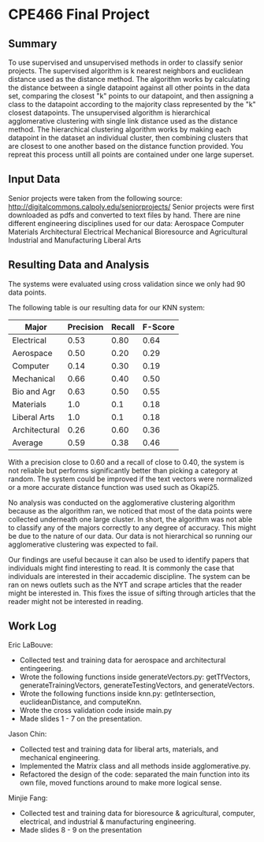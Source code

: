 # CPE466 Final Project

## Summary
To use supervised and unsupervised methods in order to classify senior projects. The supervised algorithm is k nearest neighbors and euclidean distance used as the distance method. The algorithm works by calculating the distance between a single datapoint against all other points in the data set, comparing the closest "k" points to our datapoint, and then assigning a class to the datapoint according to the majority class represented by the "k" closest datapoints. The unsupervised algorithm is hierarchical agglomerative clustering with single link distance used as the distance method. The hierarchical clustering algorithm works by making each datapoint in the dataset an individual cluster, then combining clusters that are closest to one another based on the distance function provided. You repreat this process untill all points are contained under one large superset.

## Input Data
Senior projects were taken from the following source: http://digitalcommons.calpoly.edu/seniorprojects/ 
Senior projects were first downloaded as pdfs and converted to text files by hand.
There are nine different engineering disciplines used for our data: 
Aerospace
Computer
Materials
Architectural
Electrical
Mechanical
Bioresource and Agricultural
Industrial and Manufacturing
Liberal Arts

## Resulting Data and Analysis
The systems were evaluated using cross validation since we only had 90 data points.

The following table is our resulting data for our KNN system:

| Major | Precision | Recall | F-Score |
| --- | --- | --- | --- |
| Electrical | 0.53 | 0.80 | 0.64 |
| Aerospace | 0.50 | 0.20 | 0.29 |
| Computer | 0.14 | 0.30 | 0.19 |
| Mechanical | 0.66 | 0.40 | 0.50 |
| Bio and Agr | 0.63 | 0.50 | 0.55 |
| Materials | 1.0 | 0.1 | 0.18 |
| Liberal Arts | 1.0 | 0.1 | 0.18 |
| Architectural | 0.26 | 0.60 | 0.36 |
| Average | 0.59 | 0.38 | 0.46 |

With a precision close to 0.60 and a recall of close to 0.40, the system is not reliable but performs significantly better than picking a category at random. The system could be improved if the text vectors were normalized or a more accurate distance function was used such as Okapi25. 

No analysis was conducted on the agglomerative clustering algorithm because as the algorithm ran, we noticed that most of the data points were collected underneath one large cluster. In short, the algorithm was not able to classify any of the majors correctly to any degree of accuracy. This might be due to the nature of our data. Our data is not hierarchical so running our agglomerative clustering was expected to fail.

Our findings are useful because it can also be used to identify papers that individuals might find interesting to read. It is commonly the case that individuals are interested in their accademic discipline. The system can be ran on news outlets such as the NYT and scrape articles that the reader might be interested in. This fixes the issue of sifting through articles that the reader might not be interested in reading.

## Work Log
Eric LaBouve:
- Collected test and training data for aerospace and architectural entingeering.
- Wrote the following functions inside generateVectors.py: getTfVectors, generateTrainingVectors, generateTestingVectors, and generateVectors.
- Wrote the following functions inside knn.py: getIntersection, euclideanDistance, and computeKnn.
- Wrote the cross validation code inside main.py
- Made slides 1 - 7 on the presentation.

Jason Chin:
- Collected test and training data for liberal arts, materials, and mechanical engineering.
- Implemented the Matrix class and all methods inside agglomerative.py.
- Refactored the design of the code: separated the main function into its own file, moved functions around to make more logical sense.

Minjie Fang:
- Collected test and training data for bioresource & agricultural, computer, electrical, and industrial & manufacturing engineering.
- Made slides 8 - 9 on the presentation
